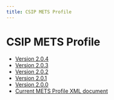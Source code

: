 ```yaml
---
title: CSIP METS Profile
---
```

CSIP METS Profile
=================

- [Version 2.0.4](./E-ARK-CSIP.xml)
- [Version 2.0.3](./E-ARK-CSIP-v2-0-3.xml)
- [Version 2.0.2](./E-ARK-CSIP-v2-0-2.xml)
- [Version 2.0.1](./E-ARK-CSIP-v2-0-1.xml)
- [Version 2.0.0](./E-ARK-CSIP-v2-0-0.xml)
- [Current METS Profile XML document](./E-ARK-CSIP.xml)

